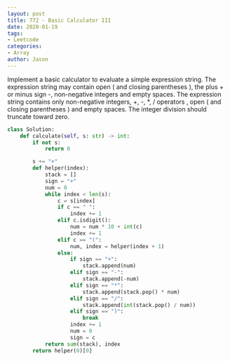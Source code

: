 ```yaml
---
layout: post
title: 772 - Basic Calculator III
date: 2020-01-19
tags:
- Leetcode
categories:
- Array
author: Jason
---
```

Implement a basic calculator to evaluate a simple expression string. The expression string may contain open ( and closing parentheses ), the plus + or minus sign -, non-negative integers and empty spaces. The expression string contains only non-negative integers, +, -, *, / operators , open ( and closing parentheses ) and empty spaces. The integer division should truncate toward zero.

```python
class Solution:
    def calculate(self, s: str) -> int:
        if not s:
            return 0

        s += "+"
        def helper(index):
            stack = []
            sign = "+"
            num = 0
            while index < len(s):
                c = s[index]
                if c == " ":
                    index += 1
                elif c.isdigit():
                    num = num * 10 + int(c)
                    index += 1
                elif c == "(":
                    num, index = helper(index + 1)
                else:
                    if sign == "+":
                        stack.append(num)
                    elif sign == "-":
                        stack.append(-num)
                    elif sign == "*":
                        stack.append(stack.pop() * num)
                    elif sign == "/":
                        stack.append(int(stack.pop() / num))
                    elif sign == ")":
                        break
                    index += 1
                    num = 0
                    sign = c
            return sum(stack), index
        return helper(0)[0]
```

